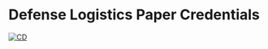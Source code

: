 # Defense Logistics Paper Credentials

[![CD](https://github.com/transmute-industries/dla.paper.transmute.vc/actions/workflows/cd.yml/badge.svg)](https://github.com/transmute-industries/dla.paper.transmute.vc/actions/workflows/cd.yml)
